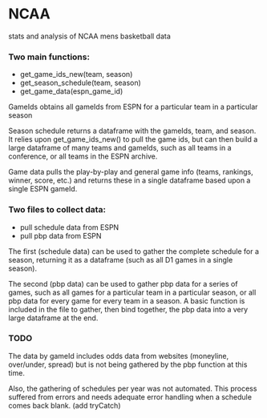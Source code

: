 # NCAA
stats and analysis of NCAA mens basketball data

### Two main functions:
- get_game_ids_new(team, season)
- get_season_schedule(team, season)
- get_game_data(espn_game_id)

GameIds obtains all gameIds from ESPN for a particular team in a particular season

Season schedule returns a dataframe with the gameIds, team, and season. It relies upon get_game_ids_new() to pull the game ids, but can then build a large dataframe of many teams and gameIds, such as all teams in a conference, or all teams in the ESPN archive.

Game data pulls the play-by-play and general game info (teams, rankings, winner, score, etc.) and returns these in a single dataframe based upon a single ESPN gameId.

### Two files to collect data:
- pull schedule data from ESPN
- pull pbp data from ESPN

The first (schedule data) can be used to gather the complete schedule for a season, returning it as a dataframe (such as all D1 games in a single season).

The second (pbp data) can be used to gather pbp data for a series of games, such as all games for a particular team in a particular season, or all pbp data for every game for every team in a season. A basic function is included in the file to gather, then bind together, the pbp data into a very large dataframe at the end.

### TODO
The data by gameId includes odds data from websites (moneyline, over/under, spread) but is not being gathered by the pbp function at this time.

Also, the gathering of schedules per year was not automated. This process suffered from errors and needs adequate error handling when a schedule comes back blank. (add tryCatch)
